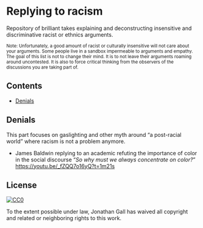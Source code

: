 # Replying to racism

Repository of brilliant takes explaining and deconstructing insensitive and discriminative racist or ethnics arguments.

<sub>Note: Unfortunately, a good amount of racist or culturally insensitive will not care about your arguments. Some people live in a sandbox impermeable to arguments and empathy. The goal of this list is not to change their mind. It is to not leave their arguments roaming around uncontested. It is also to force critical thinking from the observers of the discussions you are taking part of.</sub>

## Contents

- [Denials](#denial)


## Denials
This part focuses on gaslighting and other myth around “a post-racial world” where racism is not a problem anymore.

- James Baldwin replying to an academic refuting the importance of color in the social discourse “_So why must we always concentrate on color?_”
https://youtu.be/_fZQQ7o16yQ?t=1m21s

## License

[![CC0](http://mirrors.creativecommons.org/presskit/buttons/88x31/svg/cc-zero.svg)](https://creativecommons.org/publicdomain/zero/1.0/)

To the extent possible under law, Jonathan Gall has waived all copyright and related or neighboring rights to this work.
